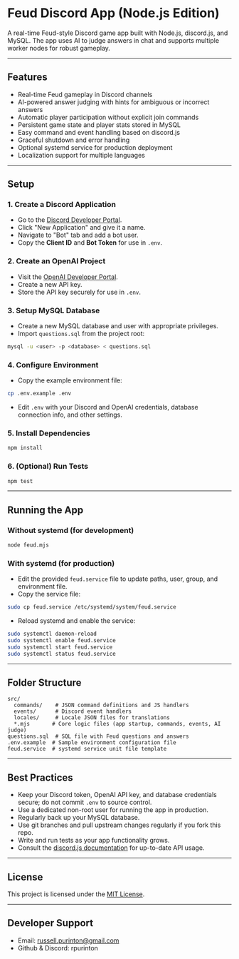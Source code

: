 # Feud Discord App (Node.js Edition)

A real-time Feud-style Discord game app built with Node.js, discord.js, and MySQL. The app uses AI to judge answers in chat and supports multiple worker nodes for robust gameplay.

---

## Features

- Real-time Feud gameplay in Discord channels
- AI-powered answer judging with hints for ambiguous or incorrect answers
- Automatic player participation without explicit join commands
- Persistent game state and player stats stored in MySQL
- Easy command and event handling based on discord.js
- Graceful shutdown and error handling
- Optional systemd service for production deployment
- Localization support for multiple languages

---

## Setup

### 1. Create a Discord Application

- Go to the [Discord Developer Portal](https://discord.com/developers/applications).
- Click "New Application" and give it a name.
- Navigate to "Bot" tab and add a bot user.
- Copy the **Client ID** and **Bot Token** for use in `.env`.

### 2. Create an OpenAI Project

- Visit the [OpenAI Developer Portal](https://platform.openai.com/account/api-keys).
- Create a new API key.
- Store the API key securely for use in `.env`.

### 3. Setup MySQL Database

- Create a new MySQL database and user with appropriate privileges.
- Import `questions.sql` from the project root:

```sh
mysql -u <user> -p <database> < questions.sql
```

### 4. Configure Environment

- Copy the example environment file:

```sh
cp .env.example .env
```

- Edit `.env` with your Discord and OpenAI credentials, database connection info, and other settings.

### 5. Install Dependencies

```sh
npm install
```

### 6. (Optional) Run Tests

```sh
npm test
```

---

## Running the App

### Without systemd (for development)

```sh
node feud.mjs
```

### With systemd (for production)

- Edit the provided `feud.service` file to update paths, user, group, and environment file.
- Copy the service file:

```sh
sudo cp feud.service /etc/systemd/system/feud.service
```

- Reload systemd and enable the service:

```sh
sudo systemctl daemon-reload
sudo systemctl enable feud.service
sudo systemctl start feud.service
sudo systemctl status feud.service
```

---

## Folder Structure

```text
src/
  commands/    # JSON command definitions and JS handlers
  events/      # Discord event handlers
  locales/     # Locale JSON files for translations
  *.mjs       # Core logic files (app startup, commands, events, AI judge)
questions.sql  # SQL file with Feud questions and answers
.env.example  # Sample environment configuration file
feud.service  # systemd service unit file template
```

---

## Best Practices

- Keep your Discord token, OpenAI API key, and database credentials secure; do not commit `.env` to source control.
- Use a dedicated non-root user for running the app in production.
- Regularly back up your MySQL database.
- Use git branches and pull upstream changes regularly if you fork this repo.
- Write and run tests as your app functionality grows.
- Consult the [discord.js documentation](https://discord.js.org/) for up-to-date API usage.

---

## License

This project is licensed under the [MIT License](LICENSE).

---

## Developer Support

- Email: <russell.purinton@gmail.com>  
- Github & Discord: rpurinton
